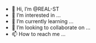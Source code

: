 - 👋 Hi, I’m @REAL-ST
- 👀 I’m interested in ...
- 🌱 I’m currently learning ...
- 💞️ I’m looking to collaborate on ...
- 📫 How to reach me ...

<!---
REAL-ST/REAL-ST is a ✨ special ✨ repository because its `README.md` (this file) appears on your GitHub profile.
You can click the Preview link to take a look at your changes.
--->
